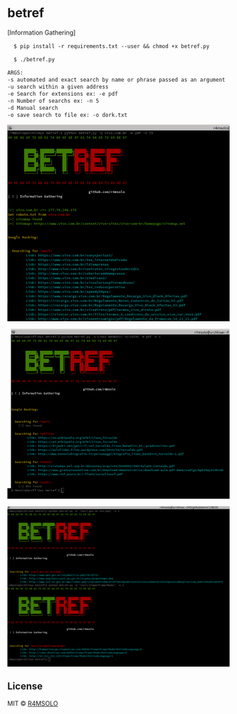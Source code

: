 # betref
[Information Gathering]

```
  $ pip install -r requirements.txt --user && chmod +x betref.py
```
```
  $ ./betref.py
```
```
ARGS:
-s automated and exact search by name or phrase passed as an argument
-u search within a given address
-e Search for extensions ex: -e pdf
-n Number of searchs ex: -n 5
-d Manual search
-o save search to file ex: -o dork.txt
```
 ![](img/1.png)
 
 ![](img/2.png)	
 
 ![](img/3.png)


## License

MIT © [R4MSOLO](https://r4msolo.github.io)<br/>

